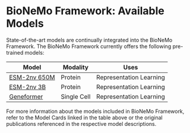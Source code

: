 # BioNeMo Framework: Available Models

State-of-the-art models are continually integrated into the BioNeMo Framework. The BioNeMo Framework currently offers the following pre-trained models:

| **Model**                                  | **Modality**       | **Uses**                                      |
| ------------------------------------------ | ------------------ | --------------------------------------------- |
| [ESM-2nv 650M](./esm2.md)                  | Protein            | Representation Learning                       |
| [ESM-2nv 3B](./esm2.md)                    | Protein            | Representation Learning                       |
| [Geneformer](./geneformer.md)              | Single Cell        | Representation Learning                       |

For more information about the models included in BioNeMo Framework, refer to the Model Cards linked in the table above or the original publications referenced in the respective model descriptions.
